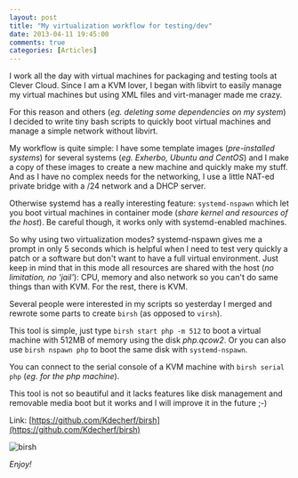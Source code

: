 ```yaml
---
layout: post
title: "My virtualization workflow for testing/dev"
date: 2013-04-11 19:45:00
comments: true
categories: [Articles]
---
```


I work all the day with virtual machines for packaging and testing tools at Clever Cloud. Since I am a KVM lover, I began with libvirt to easily manage my virtual machines but using XML files and virt-manager made me crazy.

For this reason and others (*eg. deleting some dependencies on my system*) I decided to write tiny bash scripts to quickly boot virtual machines and manage a simple network without libvirt.

<!-- more -->

My workflow is quite simple: I have some template images (*pre-installed systems*) for several systems (*eg. Exherbo, Ubuntu and CentOS*) and I make a copy of these images to create a new machine and quickly make my stuff.
And as I have no complex needs for the networking, I use a little NAT-ed private bridge with a /24 network and a DHCP server.

Otherwise systemd has a really interesting feature: `systemd-nspawn` which let you boot virtual machines in container mode (*share kernel and resources of the host*). Be careful though, it works only with systemd-enabled machines.

So why using two virtualization modes? systemd-nspawn gives me a prompt in only 5 seconds which is helpful when I need to test very quickly a patch or a software but don't want to have a full virtual environment. Just keep in mind that in this mode all resources are shared with the host (*no limitation, no 'jail'*): CPU, memory and also network so you can't do same things than with KVM. For the rest, there is KVM.

Several people were interested in my scripts so yesterday I merged and rewrote some parts to create `birsh` (as opposed to `virsh`).

This tool is simple, just type `birsh start php -m 512` to boot a virtual machine with 512MB of memory using the disk _php.qcow2_. Or you can also use `birsh nspawn php` to boot the same disk with `systemd-nspawn`.

You can connect to the serial console of a KVM machine with `birsh serial php` (*eg. for the php machine*).

This tool is not so beautiful and it lacks features like disk management and removable media boot but it works and I will improve it in the future ;-)

Link: [https://github.com/Kdecherf/birsh](https://github.com/Kdecherf/birsh)

![birsh](/images/2013/04/birsh.jpg)

_Enjoy!_
